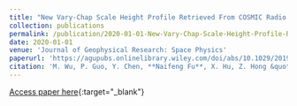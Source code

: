 ```yaml
---
title: "New Vary-Chap Scale Height Profile Retrieved From COSMIC Radio Occultation Data"
collection: publications
permalink: /publication/2020-01-01-New-Vary-Chap-Scale-Height-Profile-Retrieved-From-COSMIC-Radio-Occultation-Data
date: 2020-01-01
venue: 'Journal of Geophysical Research: Space Physics'
paperurl: 'https://agupubs.onlinelibrary.wiley.com/doi/abs/10.1029/2019JA027637'
citation: 'M. Wu, P. Guo, Y. Chen, **Naifeng Fu**, X. Hu, Z. Hong &quot;New Vary-Chap Scale Height Profile Retrieved From COSMIC Radio Occultation Data.&quot; Journal of Geophysical Research: Space Physics, 2020.'
---
```

[Access paper here](https://agupubs.onlinelibrary.wiley.com/doi/abs/10.1029/2019JA027637){\:target="_blank"}

